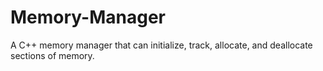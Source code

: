 # Memory-Manager
A C++ memory manager that can initialize, track, allocate, and deallocate sections of memory.
